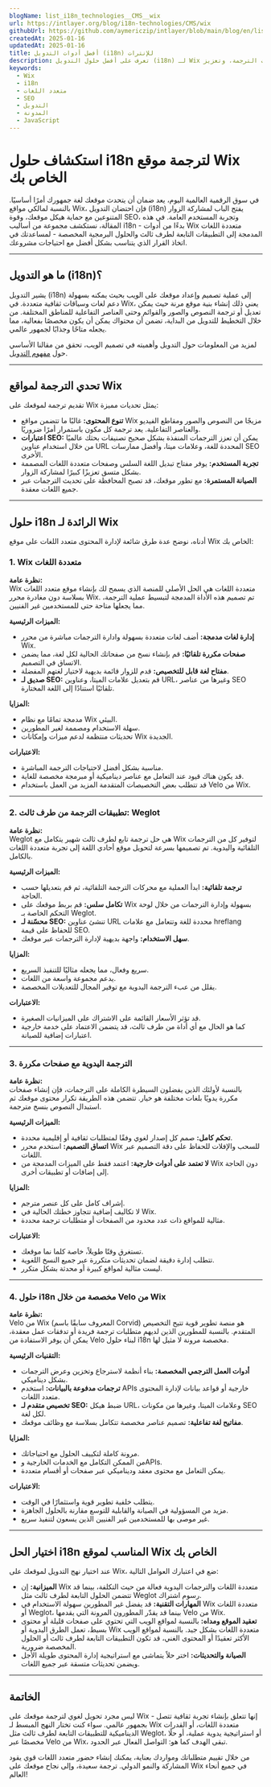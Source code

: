 ```yaml
---
blogName: list_i18n_technologies__CMS__wix
url: https://intlayer.org/blog/i18n-technologies/CMS/wix
githubUrl: https://github.com/aymericzip/intlayer/blob/main/blog/en/list_i18n_technologies/CMS/wix.md
createdAt: 2025-01-16
updatedAt: 2025-01-16
title: أفضل أدوات التدويل (i18n) للإنترات
description: تعرف على أفضل حلول التدويل (i18n) لـ Wix لتجاوز تحديات الترجمة، وتعزيز SEO، وتقديم تجربة ويب عالمية سلسة.
keywords:
  - Wix
  - i18n
  - متعدد اللغات
  - SEO
  - التدويل
  - المدونة
  - JavaScript
---
```


# استكشاف حلول i18n لترجمة موقع Wix الخاص بك

في سوق الرقمية العالمية اليوم، يعد ضمان أن يتحدث موقعك لغة جمهورك أمرًا أساسيًا. بالنسبة لمالكي مواقع Wix، فإن احتضان التدويل (i18n) يفتح الباب لمشاركة الزوار المتنوعين مع حماية هيكل موقعك، وقوة SEO، وتجربة المستخدم العامة. في هذه المقالة، نستكشف مجموعة من أساليب i18n - بدءًا من أدوات Wix متعددة اللغات المدمجة إلى التطبيقات التابعة لطرف ثالث والحلول البرمجية المخصصة - لمساعدتك في اتخاذ القرار الذي يتناسب بشكل أفضل مع احتياجات مشروعك.

---

## ما هو التدويل (i18n)؟

يشير التدويل (i18n) إلى عملية تصميم وإعداد موقعك على الويب بحيث يمكنه بسهولة دعم لغات وسياقات ثقافية متعددة. في Wix، يعني ذلك إنشاء بنية موقع مرنة حيث يمكن تعديل أو ترجمة النصوص والصور والقوائم وحتى العناصر التفاعلية للمناطق المختلفة. من خلال التخطيط للتدويل من البداية، تضمن أن محتواك يمكن أن يكون مخصصًا بفعالية، مما يجعله متاحًا وجذابًا لجمهور عالمي.

لمزيد من المعلومات حول التدويل وأهميته في تصميم الويب، تحقق من مقالنا الأساسي حول [مفهوم التدويل](https://github.com/aymericzip/intlayer/blob/main/docs/ar/**/*.md).

---

## تحدي الترجمة لمواقع Wix

تقديم ترجمة لموقعك على Wix يمثل تحديات مميزة:

- **تنوع المحتوى:** غالبًا ما تتضمن مواقع Wix مزيجًا من النصوص والصور ومقاطع الفيديو والعناصر التفاعلية. يعد ترجمة كل مكون باستمرار أمرًا ضروريًا.
- **اعتبارات SEO:** يمكن أن تعزز الترجمات المنفذة بشكل صحيح تصنيفات بحثك عالميًا من خلال استخدام عناوين URL المحددة للغة، وعلامات ميتا، وأفضل ممارسات SEO الأخرى.
- **تجربة المستخدم:** يوفر مفتاح تبديل اللغة السلس وصفحات متعددة اللغات المصممة بشكل متسق تعزيزًا كبيرًا لمشاركة الزوار.
- **الصيانة المستمرة:** مع تطور موقعك، قد تصبح المحافظة على تحديث الترجمات عبر جميع اللغات معقدة.

---

## حلول i18n الرائدة لـ Wix

أدناه، نوضح عدة طرق شائعة لإدارة المحتوى متعدد اللغات على موقع Wix الخاص بك:

### 1. Wix متعددة اللغات

**نظرة عامة:**  
Wix متعددة اللغات هي الحل الأصلي للمنصة الذي يسمح لك بإنشاء موقع متعدد اللغات بسلاسة دون مغادرة محرر Wix. تم تصميم هذه الأداة المدمجة لتبسيط عملية الترجمة، مما يجعلها متاحة حتى للمستخدمين غير الفنيين.

**الميزات الرئيسية:**

- **إدارة لغات مدمجة:** أضف لغات متعددة بسهولة وادارة الترجمات مباشرة من محرر Wix.
- **صفحات مكررة تلقائيًا:** قم بإنشاء نسخ من صفحاتك الحالية لكل لغة، مما يضمن الاتساق في التصميم.
- **مفتاح لغة قابل للتخصيص:** قدم للزوار قائمة بديهية لاختيار لغتهم المفضلة.
- **صديق لـ SEO:** قم بتعديل علامات الميتا، وعناوين URL، وغيرها من عناصر SEO تلقائيًا استنادًا إلى اللغة المختارة.

**المزايا:**

- مدمجة تمامًا مع نظام Wix البيئي.
- سهلة الاستخدام ومصممة لغير المطورين.
- تحديثات منتظمة لدعم ميزات وإمكانات Wix الجديدة.

**الاعتبارات:**

- مناسبة بشكل أفضل لاحتياجات الترجمة المباشرة.
- قد يكون هناك قيود عند التعامل مع عناصر ديناميكية أو مبرمجة مخصصة للغاية.
- قد تتطلب بعض التخصيصات المتقدمة المزيد من العمل باستخدام Velo من Wix.

---

### 2. تطبيقات الترجمة من طرف ثالث: Weglot

**نظرة عامة:**  
Weglot هي حل ترجمة تابع لطرف ثالث شهير يتكامل مع Wix لتوفير كل من الترجمات التلقائية واليدوية. تم تصميمها بسرعة لتحويل موقع أحادي اللغة إلى تجربة متعددة اللغات بالكامل.

**الميزات الرئيسية:**

- **ترجمة تلقائية:** ابدأ العملية مع محركات الترجمة التلقائية، ثم قم بتعديلها حسب الحاجة.
- **تكامل سلس:** قم بربط موقعك على Wix بسهولة وإدارة الترجمات من خلال لوحة التحكم الخاصة بـ Weglot.
- **محسّنة لـ SEO:** تنشئ عناوين URL محددة للغة وتتعامل مع علامات hreflang للحفاظ على قيمة SEO.
- **سهل الاستخدام:** واجهة بديهية لإدارة الترجمات عبر موقعك.

**المزايا:**

- سريع وفعال، مما يجعله مثاليًا للتنفيذ السريع.
- يدعم مجموعة واسعة من اللغات.
- يقلل من عبء الترجمة اليدوية مع توفير المجال للتعديلات المخصصة.

**الاعتبارات:**

- قد تؤثر الأسعار القائمة على الاشتراك على الميزانيات الصغيرة.
- كما هو الحال مع أي أداة من طرف ثالث، قد يتضمن الاعتماد على خدمة خارجية اعتبارات إضافية للصيانة.

---

### 3. الترجمة اليدوية مع صفحات مكررة

**نظرة عامة:**  
بالنسبة لأولئك الذين يفضلون السيطرة الكاملة على الترجمات، فإن إنشاء صفحات مكررة يدويًا بلغات مختلفة هو خيار. تتضمن هذه الطريقة تكرار محتوى موقعك ثم استبدال النصوص بنسخ مترجمة.

**الميزات الرئيسية:**

- **تحكم كامل:** صمم كل إصدار لغوي وفقًا لمتطلبات ثقافية أو إقليمية محددة.
- **اتساق التصميم:** استخدم محرر Wix للسحب والإفلات للحفاظ على دقة التصميم عبر اللغات.
- **لا تعتمد على أدوات خارجية:** اعتمد فقط على الميزات المدمجة من Wix دون الحاجة إلى إضافات أو تطبيقات أخرى.

**المزايا:**

- إشراف كامل على كل عنصر مترجم.
- لا تكاليف إضافية تتجاوز خطتك الحالية في Wix.
- مثالية للمواقع ذات عدد محدود من الصفحات أو متطلبات ترجمة محددة.

**الاعتبارات:**

- تستغرق وقتًا طويلاً، خاصة كلما نما موقعك.
- تتطلب إدارة دقيقة لضمان تحديثات متكررة عبر جميع النسخ اللغوية.
- ليست مثالية لمواقع كبيرة أو محدثة بشكل متكرر.

---

### 4. حلول i18n مخصصة من خلال Velo من Wix

**نظرة عامة:**  
Velo من Wix (المعروف سابقًا باسم Corvid) هو منصة تطوير قوية تتيح التخصيص المتقدم. بالنسبة للمطورين الذين لديهم متطلبات ترجمة فريدة أو تدفقات عمل معقدة، يمكن أن يوفر الاستفادة من Velo لبناء حلول i18n مخصصة مرونة لا مثيل لها.

**التقنيات الرئيسية:**

- **أدوات العمل الترجمي المخصصة:** بناء أنظمة لاسترجاع وتخزين وعرض الترجمات بشكل ديناميكي.
- **ترجمات مدفوعة بالبيانات:** استخدم APIs خارجية أو قواعد بيانات لإدارة المحتوى متعدد اللغات.
- **تخصيص متقدم لـ SEO:** ضبط هيكل URL، وعلامات الميتا، وغيرها من مكونات SEO لكل لغة.
- **مفاتيح لغة تفاعلية:** تصميم عناصر مخصصة تتكامل بسلاسة مع وظائف موقعك.

**المزايا:**

- مرونة كاملة لتكييف الحلول مع احتياجاتك.
- من الممكن التكامل مع الخدمات الخارجية وAPIs.
- يمكن التعامل مع محتوى معقد وديناميكي عبر صفحات أو أقسام متعددة.

**الاعتبارات:**

- يتطلب خلفية تطوير قوية واستثمارًا في الوقت.
- مزيد من المسؤولية في الصيانة والقابلية للتوسع مقارنة بالحلول الجاهزة.
- غير موصى بها للمستخدمين غير الفنيين الذين يسعون لتنفيذ سريع.

---

## اختيار الحل i18n المناسب لموقع Wix الخاص بك

عند اختيار نهج التدويل لموقعك على Wix، ضع في اعتبارك العوامل التالية:

- **الميزانية:** إن Wix متعددة اللغات والترجمات اليدوية فعالة من حيث التكلفة، بينما قد تتضمن الحلول التابعة لطرف ثالث مثل Weglot رسوم اشتراك.
- **المهارات التقنية:** قد يفضل غير المطورين سهولة الاستخدام في Wix متعددة اللغات أو Weglot، بينما قد يقدّر المطورون المرونة التي يقدمها Velo من Wix.
- **تعقيد الموقع ومداه:** بالنسبة لمواقع الويب التي تحتوي على صفحات قليلة أو محتوى بسيط، تعمل الطرق اليدوية أو Wix متعددة اللغات بشكل جيد. بالنسبة لمواقع الويب الأكثر تعقيدًا أو المحتوى الغني، قد تكون التطبيقات التابعة لطرف ثالث أو الحلول المخصصة ضرورية.
- **الصيانة والتحديثات:** اختر حلاً يتماشى مع استراتيجية إدارة المحتوى طويلة الأجل ويضمن تحديثات متسقة عبر جميع اللغات.

---

## الخاتمة

ليس مجرد تحويل لغوي لترجمة موقعك على Wix - إنها تتعلق بإنشاء تجربة ثقافية تتصل بجمهور عالمي. سواء كنت تختار النهج المبسط لـ Wix متعددة اللغات، أو القدرات الديناميكية للتطبيقات التابعة لطرف ثالث مثل Weglot، أو استراتيجية يدوية عملية، أو حلًا مخصصًا عبر Velo من Wix، تبقى الهدف كما هو: التواصل الفعال عبر الحدود.

من خلال تقييم متطلباتك ومواردك بعناية، يمكنك إنشاء حضور متعدد اللغات قوي يقود المشاركة والنمو الدولي. ترجمة سعيدة، وإلى نجاح موقعك على Wix في جميع أنحاء العالم!
